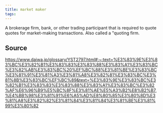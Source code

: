 ```yaml
---
title: market maker
tags: 
---
```


A brokerage firm, bank, or other trading participant that is required to quote quotes for market-making transactions. Also called a "quoting firm.

## Source
https://www.daiwa.jp/glossary/YST2797.html#:~:text=%E3%83%9E%E3%83%BC%E3%82%B1%E3%83%83%E3%83%88%E3%83%A1%E3%83%BC%E3%82%AB%E3%83%BC%20%EF%BC%88%E3%81%BE%E3%83%BC%E3%81%91%E3%81%A3%E3%81%A8%E3%82%81%E3%83%BC%E3%81%8B%E3%83%BC%EF%BC%89&text=%E3%83%9E%E3%83%BC%E3%82%B1%E3%83%83%E3%83%88%E3%83%A1%E3%83%BC%E3%82%AF%E6%96%B9%E5%BC%8F%E3%81%AE%E5%A3%B2%E8%B2%B7,%E4%BB%98%E3%81%91%E6%A5%AD%E8%80%85%E3%80%8D%E3%81%A8%E3%82%82%E3%81%84%E3%81%84%E3%81%BE%E3%81%99%E3%80%82